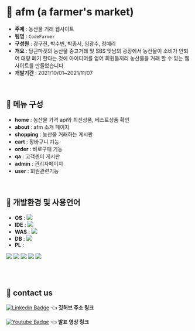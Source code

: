 #  🌿 afm (a farmer's market) 
- **주제** : 농산물 거래 웹사이트
- **팀명** : `CodeFarmer`
- **구성원** : 강구진, 박수빈, 박종서, 임광수, 정예리
- **개요** : 당근마켓의 농산물 중고거래 및 SBS 맛남의 광장에서 농산물이 소비가 안되어 
대량 폐기 한다는 것에 아이디어를 얻어 회원들끼리 농산물을 거래 할 수 있는 웹사이트를 만들었습니다.
- **개발기간** : 2021/10/01~2021/11/07
<br>

## 💚 메뉴 구성
* **home** : 농산물 가격 api와 최신상품, 베스트상품 확인
* **about** : afm 소개 페이지
* **shopping** : 농산물 거래하는 게시판
* **cart** : 장바구니 기능
* **order** : 바로구매 기능
* **qa** : 고객센터 게시판
* **admin** : 관리자페이지
* **user** : 회원관련기능

<br>


## 💚 개발환경 및 사용언어
* **OS** : <img src ="https://img.shields.io/badge/Windows-0078D6.svg?&style=for-the-badge&logo=Windows&logoColor=white"/>
* **IDE** : <img src ="https://img.shields.io/badge/Eclipse-2C2255.svg?&style=for-the-badge&logo=Eclipse&logoColor=white"/>
* **WAS** : <img src ="https://img.shields.io/badge/Apache Tomcat-F8DC75.svg?&style=for-the-badge&logo=Apache Tomcat&logoColor=white"/>
* **DB** : <img src ="https://img.shields.io/badge/Oracle-F80000.svg?&style=for-the-badge&logo=Oracle&logoColor=white"/>
* **PL** : 
<img src ="https://img.shields.io/badge/Java-007396.svg?&style=for-the-badge&logo=Java&logoColor=white"/>
<img src ="https://img.shields.io/badge/HTML5-E34F26.svg?&style=for-the-badge&logo=HTML5&logoColor=white"/>
<img src ="https://img.shields.io/badge/CSS3-1572B6.svg?&style=for-the-badge&logo=CSS3&logoColor=white"/>
<img src ="https://img.shields.io/badge/JavaScript-F7DF1E.svg?&style=for-the-badge&logo=JavaScript&logoColor=white"/>
<img src ="https://img.shields.io/badge/jQuery-0769AD.svg?&style=for-the-badge&logo=jQuery&logoColor=white"/>


<br><br>



## 💚 contact us 

<!-- 깃허브 -->
[![Linkedin Badge](https://img.shields.io/badge/GitHub-181717?style=flat-square&logo=GitHub&logoColor=white&link=https://github.com/yeri3177/afmSemiProject)](https://github.com/yeri3177/afmSemiProject)
👈 **깃허브 주소 링크**

<!-- 유튜브 -->
[![Youtube Badge](https://img.shields.io/badge/Youtube-ff0000?style=flat-square&logo=youtube&link=https://youtu.be/1PMJ-3eISJw)](https://youtu.be/1PMJ-3eISJw)
👈 **발표 영상 링크**
